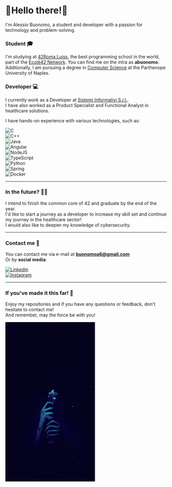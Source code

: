 # 🍝Hello there!🍝  
I'm Alessio Buonomo, a student and developer with a passion for technology and problem-solving.

### Student 🎓  
I'm studying at [42Roma Luiss](https://42roma.it/), the best programming school in the world, part of the [Ecolè42 Network](https://www.42network.org). You can find me on the intra as **abuonomo**.  
Additionally, I am pursuing a degree in [Computer Science](https://orienta.uniparthenope.it/laurea-triennale/informatica/) at the Parthenope University of Naples.

### Developer 💻  
I currently work as a Developer at [Sistemi Informativi S.r.l.](https://www.sistinf.it/).  
I have also worked as a Product Specialist and Functional Analyst in healthcare solutions.

I have hands-on experience with various technologies, such as:

![C](https://img.shields.io/badge/c-%2300599C.svg?style=for-the-badge&logo=c&logoColor=white)  
![C++](https://img.shields.io/badge/c++-%2300599C.svg?style=for-the-badge&logo=c%2B%2B&logoColor=white)  
![Java](https://img.shields.io/badge/java-%23ED8B00.svg?style=for-the-badge&logo=openjdk&logoColor=white)  
![Angular](https://img.shields.io/badge/angular-%23DD0031.svg?style=for-the-badge&logo=angular&logoColor=white)  
![NodeJS](https://img.shields.io/badge/node.js-6DA55F?style=for-the-badge&logo=node.js&logoColor=white)  
![TypeScript](https://img.shields.io/badge/typescript-%23007ACC.svg?style=for-the-badge&logo=typescript&logoColor=white)  
![Python](https://img.shields.io/badge/python-3670A0?style=for-the-badge&logo=python&logoColor=ffdd54)  
![Spring](https://img.shields.io/badge/spring-%236DB33F.svg?style=for-the-badge&logo=spring&logoColor=white)  
![Docker](https://img.shields.io/badge/docker-%230db7ed.svg?style=for-the-badge&logo=docker&logoColor=white)

---

### In the future? 🏃🏼  
I intend to finish the common core of 42 and graduate by the end of the year.  
I'd like to start a journey as a developer to increase my skill set and continue my journey in the healthcare sector!  
I would also like to deepen my knowledge of cybersecurity.

---

### Contact me 📩  
You can contact me via e-mail at **buonomoa6@gmail.com**  
Or by **social media**:

[![Linkedin](https://img.shields.io/badge/-@alessiobuonomo-0072b1?style=flat-square&logo=linkedin&logoColor=white&link=https://www.linkedin.com/in/alessiobuonomo/)](https://www.linkedin.com/in/alessiobuonomo/)  
[![Instagram](https://img.shields.io/badge/-@alessiobuonomo-fa7e1e?style=flat-square&logo=instagram&logoColor=white&link=https://www.instagram.com/alessiobuonomo/)](https://www.instagram.com/alessiobuonomo/)

---

### If you've made it this far! 🙏  
Enjoy my repositories and if you have any questions or feedback, don't hesitate to contact me!  
And remember, may the force be with you!

![](https://github.com/abuonom/abuonom/blob/main/light-saber-star-wars.gif)
